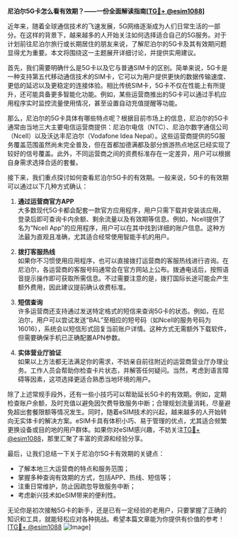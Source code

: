 **尼泊尔5G卡怎么看有效期？——一份全面解读指南[[TG💪+ @esim1088](https://t.me/s/esim1088)]**

近年来，随着全球通信技术的飞速发展，5G网络逐渐成为人们日常生活的一部分。在这样的背景下，越来越多的人开始关注如何选择适合自己的5G服务。对于计划前往尼泊尔旅行或长期居住的朋友来说，了解尼泊尔的5G卡及其有效期问题显得尤为重要。本文将围绕这一主题展开详细讨论，并提供实用建议。

首先，我们需要明确什么是5G卡以及它与普通SIM卡的区别。简单来说，5G卡是一种支持第五代移动通信技术的SIM卡，它可以为用户提供更快的数据传输速度、更低的延迟以及更稳定的连接体验。相比传统SIM卡，5G卡不仅在性能上有所提升，还可能具备更多智能化功能。例如，某些运营商推出的5G卡可以通过手机应用程序实时监控流量使用情况，甚至设置自动充值提醒等功能。

那么，尼泊尔的5G卡具体有哪些特点呢？根据目前市场上的信息，尼泊尔的5G卡通常由当地三大主要电信运营商提供：尼泊尔电信（NTC）、尼泊尔数字通信公司（Ncell）以及沃达丰尼泊尔（Vodafone Idea Nepal）。这些运营商提供的5G服务覆盖范围虽然尚未完全普及，但在首都加德满都及部分旅游热点地区已经实现了较好的信号覆盖。此外，不同运营商之间的资费标准存在一定差异，用户可以根据自身需求选择合适的套餐。

接下来，我们重点探讨如何查看尼泊尔5G卡的有效期。一般来说，5G卡的有效期可以通过以下几种方式确认：

1. **通过运营商官方APP**  
   大多数现代5G卡都会配套一款官方应用程序，用户只需下载并安装该应用，登录后即可查询卡内余额、剩余流量以及有效期等信息。例如，Ncell提供了名为“Ncell App”的应用程序，用户可以在其中找到详细的账户信息。这种方法最为直观且准确，尤其适合经常使用智能手机的用户。

2. **拨打客服热线**  
   如果你不习惯使用应用程序，也可以直接拨打运营商的客服热线进行咨询。在尼泊尔，各运营商的客服号码通常会在官方网站上公布。拨通电话后，按照语音提示操作即可获取所需信息。不过需要注意的是，拨打国际长途可能会产生额外费用，因此建议提前确认收费标准。

3. **短信查询**  
   许多运营商还支持通过发送特定格式的短信来查询5G卡的状态。例如，在尼泊尔，用户可以尝试发送“BAL”至相应的短号码（如Ncell的服务号码为16016），系统会以短信形式回复当前账户详情。这种方式无需额外下载软件，但需要确保手机已正确配置APN参数。

4. **实体营业厅验证**  
   如果以上方法都无法满足你的需求，不妨亲自前往附近的运营商营业厅办理业务。工作人员会帮助你检查卡片状态，并解答任何疑问。当然，考虑到语言障碍等因素，这项选择更适合熟悉当地环境的用户。

除了上述常规手段外，还有一些小技巧可以帮助延长5G卡的有效期。例如，定期检查账户余额，及时充值以避免因欠费导致服务中断；合理规划流量消耗，尽量避免超出套餐限额等情况发生。同时，随着eSIM技术的兴起，越来越多的人开始转向无实体卡的解决方案。eSIM卡具有体积小巧、易于管理的优点，尤其适合频繁更换设备或目的地的用户群体。如果你对eSIM感兴趣，不妨关注[TG💪+ @esim1088](https://t.me/s/esim1088)，那里汇聚了丰富的资源和经验分享。

最后，让我们总结一下关于尼泊尔5G卡有效期的关键点：
- 了解本地三大运营商的特点和服务范围；
- 掌握多种查询有效期的方式，包括APP、热线、短信等；
- 注重日常维护，防止因疏忽导致服务中断；
- 考虑新兴技术如eSIM带来的便利性。

无论你是初次接触5G卡的新手，还是已有一定经验的老用户，只要掌握了正确的知识和工具，就能轻松应对各种挑战。希望本篇文章能为你提供有价值的参考！[[TG💪+ @esim1088](https://t.me/s/esim1088) ![Image](https://i.postimg.cc/4NQfJmqS/Snipaste-2025-05-13-00-14-12.png)]